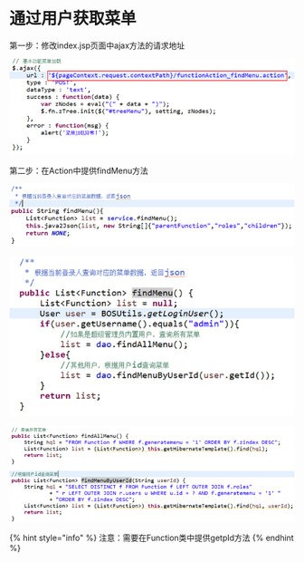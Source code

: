 # 通过用户获取菜单

第一步：修改index.jsp页面中ajax方法的请求地址

![](../../../.gitbook/assets/image%20%2831%29.png)

第二步：在Action中提供findMenu方法

![](../../../.gitbook/assets/image%20%2877%29.png)

![](../../../.gitbook/assets/image%20%2837%29.png)

![](../../../.gitbook/assets/image%20%28115%29.png)

{% hint style="info" %}
注意：需要在Function类中提供getpId方法
{% endhint %}



